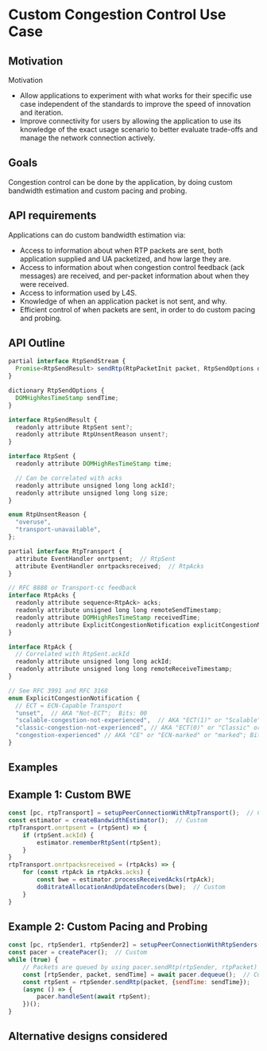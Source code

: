 # Custom Congestion Control Use Case

## Motivation

Motivation
- Allow applications to experiment with what works for their specific use case independent of the standards to improve the speed of innovation and iteration.
- Improve connectivity for users by allowing the application to use its knowledge of the exact usage scenario to better evaluate trade-offs and manage the network connection actively.

## Goals

Congestion control can be done by the application, by doing custom bandwidth estimation and custom pacing and probing.

## API requirements

Applications can do custom bandwidth estimation via:
- Access to information about when RTP packets are sent, both application supplied and UA packetized, and how large they are.
- Access to information about when congestion control feedback (ack messages) are received, and per-packet information about when they were received.
- Access to information used by L4S.
- Knowledge of when an application packet is not sent, and why.
- Efficient control of when packets are sent, in order to do custom pacing and probing.

## API Outline 


```javascript
partial interface RtpSendStream {
  Promise<RtpSendResult> sendRtp(RtpPacketInit packet, RtpSendOptions options);
}

dictionary RtpSendOptions {
  DOMHighResTimeStamp sendTime;
}

interface RtpSendResult {
  readonly attribute RtpSent sent?;
  readonly attribute RtpUnsentReason unsent?;
}

interface RtpSent {
  readonly attribute DOMHighResTimeStamp time;

  // Can be correlated with acks
  readonly attribute unsigned long long ackId?;
  readonly attribute unsigned long long size;
}

enum RtpUnsentReason {
  "overuse",
  "transport-unavailable",
};

partial interface RtpTransport {
  attribute EventHandler onrtpsent;  // RtpSent
  attribute EventHandler onrtpacksreceived;  // RtpAcks
}

// RFC 8888 or Transport-cc feedback
interface RtpAcks {
  readonly attribute sequence<RtpAck> acks;
  readonly attribute unsigned long long remoteSendTimestamp;
  readonly attribute DOMHighResTimeStamp receivedTime;
  readonly attribute ExplicitCongestionNotification explicitCongestionNotification;  // AKA "ECN"
}

interface RtpAck {
  // Correlated with RtpSent.ackId
  readonly attribute unsigned long long ackId; 
  readonly attribute unsigned long long remoteReceiveTimestamp;
}

// See RFC 3991 and RFC 3168
enum ExplicitCongestionNotification {
  // ECT = ECN-Capable Transport
  "unset",  // AKA "Not-ECT";  Bits: 00
  "scalable-congestion-not-experienced",  // AKA "ECT(1)" or "Scalable" or "L4S" ; Bits: 01
  "classic-congestion-not-experienced", // AKA "ECT(0)" or "Classic" or "not L4S"; Bits: 10
  "congestion-experienced" // AKA "CE" or "ECN-marked" or "marked"; Bits: 11
}
```

## Examples

## Example 1: Custom BWE

```javascript
const [pc, rtpTransport] = setupPeerConnectionWithRtpTransport();  // Custom
const estimator = createBandwidthEstimator();  // Custom
rtpTransport.onrtpsent = (rtpSent) => {
    if (rtpSent.ackId) {
        estimator.rememberRtpSent(rtpSent);
    }
}
rtpTransport.onrtpacksreceived = (rtpAcks) => {
    for (const rtpAck in rtpAcks.acks) {
        const bwe = estimator.processReceivedAcks(rtpAck);
        doBitrateAllocationAndUpdateEncoders(bwe);  // Custom
    }
}

```

## Example 2: Custom Pacing and Probing

```javascript
const [pc, rtpSender1, rtpSender2] = setupPeerConnectionWithRtpSenders();  // Custom
const pacer = createPacer();  // Custom
while (true) {
    // Packets are queued by using pacer.sendRtp(rtpSender, rtpPacket) instead of rtpSender.sendRtp(rtpPacket)
    const [rtpSender, packet, sendTime] = await pacer.dequeue();  // Custom
    const rtpSent = rtpSender.sendRtp(packet, {sendTime: sendTime});
    (async () => {
        pacer.handleSent(await rtpSent);
    })();
}
```


## Alternative designs considered

